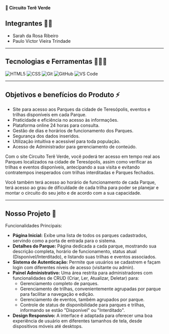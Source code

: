  <strong>🌿 Circuito Terê Verde</strong>
  
## Integrantes 👩🧑

* Sarah da Rosa Ribeiro
* Paulo Victor Vieira Trindade

------------------------
## Tecnologias e Ferramentas 👨‍💻🔧

![HTML5](https://img.shields.io/badge/html5-%23E34F26.svg?style=for-the-badge&logo=html5&logoColor=white)
![CSS](https://img.shields.io/badge/css3-%231572B6.svg?style=for-the-badge&logo=css3&logoColor=white)
![Git](https://img.shields.io/badge/git-%23F05033.svg?style=for-the-badge&logo=git&logoColor=white)
![GitHub](https://img.shields.io/badge/github-%23121011.svg?style=for-the-badge&logo=github&logoColor=white)
![VS Code](https://img.shields.io/badge/VS%20Code-0078d7.svg?style=for-the-badge&logo=visual-studio-code&logoColor=white)

  
--------------------------------
## Objetivos e benefícios do Produto ⚡
 
* Site para acesso aos Parques da cidade de Teresópolis, eventos e trilhas disponíveis em cada Parque.
* Praticidade e eficiência no acesso às informações.
* Plataforma online 24 horas para consulta.
* Gestão de dias e horários de funcionamento dos Parques.
* Segurança dos dados inseridos.
* Utilização intuitiva e acessível para toda população.
* Acesso de Administrador para gerenciamento de conteúdo.

Com o site Circuito Terê Verde, você poderá ter acesso em tempo real aos Parques localizados na cidade de Teresópolis, assim como verificar as trilhas e eventos disponíveis, antecipando a sua visita e evitando contratempos inesperados com trilhas interditadas e Parques fechados.

Você também terá acesso ao horário de funcionamento de cada Parque, terá acesso ao grau de dificuldade de cada trilha para poder se planejar e montar o circuito do seu jeito e de acordo com a sua capacidade.

------------------------------------
## Nosso Projeto 📱

Funcionalidades Principais:

* <strong>Página Inicial:</strong> Exibe uma lista de todos os parques cadastrados, servindo como a porta de entrada para o sistema.
* <strong>Detalhes do Parque:</strong> Página dedicada a cada parque, mostrando sua descrição completa, horário de funcionamento, status atual (Disponível/Interditado), e listando suas trilhas e eventos associados.
* <strong>Sistema de Autenticação:</strong> Permite que usuários se cadastrem e façam login com diferentes níveis de acesso (visitante ou admin).
* <strong>Painel Administrativo:</strong> Uma área restrita para administradores com funcionalidades de CRUD (Criar, Ler, Atualizar, Deletar) para:
  - Gerenciamento completo de parques.
  - Gerenciamento de trilhas, convenientemente agrupadas por parque para facilitar a navegação e edição.
  - Gerenciamento de eventos, também agrupados por parque.
  - Controle de status de disponibilidade para parques e trilhas, informando se estão "Disponível" ou "Interditado".
* <strong>Design Responsivo:</strong> A interface é adaptada para oferecer uma boa experiência de usuário em diferentes tamanhos de tela, desde dispositivos móveis até desktops.



